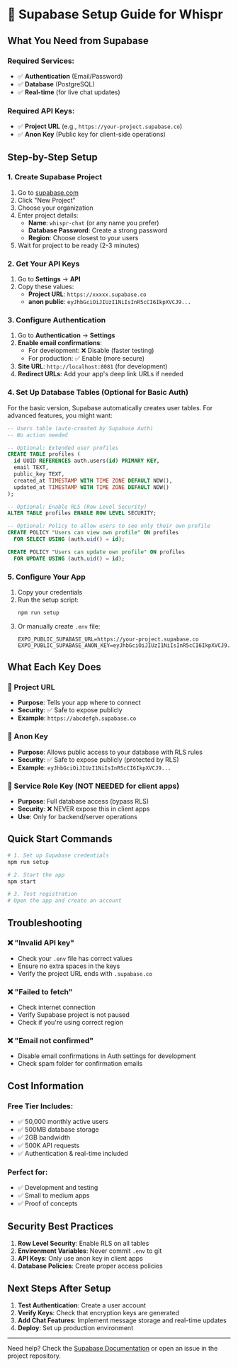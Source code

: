 # 🔧 Supabase Setup Guide for Whispr

## What You Need from Supabase

### Required Services:
- ✅ **Authentication** (Email/Password)
- ✅ **Database** (PostgreSQL)
- ✅ **Real-time** (for live chat updates)

### Required API Keys:
- ✅ **Project URL** (e.g., `https://your-project.supabase.co`)
- ✅ **Anon Key** (Public key for client-side operations)

## Step-by-Step Setup

### 1. Create Supabase Project
1. Go to [supabase.com](https://supabase.com)
2. Click "New Project"
3. Choose your organization
4. Enter project details:
   - **Name**: `whispr-chat` (or any name you prefer)
   - **Database Password**: Create a strong password
   - **Region**: Choose closest to your users
5. Wait for project to be ready (2-3 minutes)

### 2. Get Your API Keys
1. Go to **Settings** → **API**
2. Copy these values:
   - **Project URL**: `https://xxxxx.supabase.co`
   - **anon public**: `eyJhbGciOiJIUzI1NiIsInR5cCI6IkpXVCJ9...`

### 3. Configure Authentication
1. Go to **Authentication** → **Settings**
2. **Enable email confirmations**: 
   - For development: ❌ Disable (faster testing)
   - For production: ✅ Enable (more secure)
3. **Site URL**: `http://localhost:8081` (for development)
4. **Redirect URLs**: Add your app's deep link URLs if needed

### 4. Set Up Database Tables (Optional for Basic Auth)
For the basic version, Supabase automatically creates user tables. For advanced features, you might want:

```sql
-- Users table (auto-created by Supabase Auth)
-- No action needed

-- Optional: Extended user profiles
CREATE TABLE profiles (
  id UUID REFERENCES auth.users(id) PRIMARY KEY,
  email TEXT,
  public_key TEXT,
  created_at TIMESTAMP WITH TIME ZONE DEFAULT NOW(),
  updated_at TIMESTAMP WITH TIME ZONE DEFAULT NOW()
);

-- Optional: Enable RLS (Row Level Security)
ALTER TABLE profiles ENABLE ROW LEVEL SECURITY;

-- Optional: Policy to allow users to see only their own profile
CREATE POLICY "Users can view own profile" ON profiles
  FOR SELECT USING (auth.uid() = id);

CREATE POLICY "Users can update own profile" ON profiles
  FOR UPDATE USING (auth.uid() = id);
```

### 5. Configure Your App
1. Copy your credentials
2. Run the setup script:
   ```bash
   npm run setup
   ```
3. Or manually create `.env` file:
   ```env
   EXPO_PUBLIC_SUPABASE_URL=https://your-project.supabase.co
   EXPO_PUBLIC_SUPABASE_ANON_KEY=eyJhbGciOiJIUzI1NiIsInR5cCI6IkpXVCJ9...
   ```

## What Each Key Does

### 🔗 Project URL
- **Purpose**: Tells your app where to connect
- **Security**: ✅ Safe to expose publicly
- **Example**: `https://abcdefgh.supabase.co`

### 🔑 Anon Key
- **Purpose**: Allows public access to your database with RLS rules
- **Security**: ✅ Safe to expose publicly (protected by RLS)
- **Example**: `eyJhbGciOiJIUzI1NiIsInR5cCI6IkpXVCJ9...`

### 🚫 Service Role Key (NOT NEEDED for client apps)
- **Purpose**: Full database access (bypass RLS)
- **Security**: ❌ NEVER expose this in client apps
- **Use**: Only for backend/server operations

## Quick Start Commands

```bash
# 1. Set up Supabase credentials
npm run setup

# 2. Start the app
npm start

# 3. Test registration
# Open the app and create an account
```

## Troubleshooting

### ❌ "Invalid API key"
- Check your `.env` file has correct values
- Ensure no extra spaces in the keys
- Verify the project URL ends with `.supabase.co`

### ❌ "Failed to fetch"
- Check internet connection
- Verify Supabase project is not paused
- Check if you're using correct region

### ❌ "Email not confirmed"
- Disable email confirmations in Auth settings for development
- Check spam folder for confirmation emails

## Cost Information

### Free Tier Includes:
- ✅ 50,000 monthly active users
- ✅ 500MB database storage
- ✅ 2GB bandwidth
- ✅ 500K API requests
- ✅ Authentication & real-time included

### Perfect for:
- ✅ Development and testing
- ✅ Small to medium apps
- ✅ Proof of concepts

## Security Best Practices

1. **Row Level Security**: Enable RLS on all tables
2. **Environment Variables**: Never commit `.env` to git
3. **API Keys**: Only use anon key in client apps
4. **Database Policies**: Create proper access policies

## Next Steps After Setup

1. **Test Authentication**: Create a user account
2. **Verify Keys**: Check that encryption keys are generated
3. **Add Chat Features**: Implement message storage and real-time updates
4. **Deploy**: Set up production environment

---

Need help? Check the [Supabase Documentation](https://supabase.com/docs) or open an issue in the project repository.
